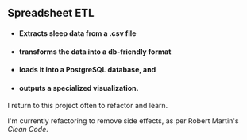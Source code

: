 ## Spreadsheet ETL

* #### Extracts sleep data from a .csv file
* #### transforms the data into a db-friendly format 
* #### loads it into a PostgreSQL database, and
* #### outputs a specialized visualization.


I return to this project often to refactor and learn. 

I'm currently refactoring to remove side effects, as per Robert Martin's _Clean Code_. 

